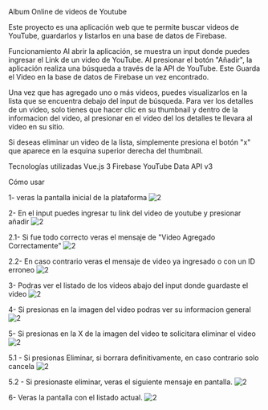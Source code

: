 Album Online de videos de Youtube

Este proyecto es una aplicación web que te permite buscar videos de YouTube, guardarlos y listarlos en una base de datos de Firebase.

Funcionamiento
Al abrir la aplicación, se muestra un input donde puedes ingresar el Link de un video de YouTube. Al presionar el botón "Añadir", la aplicación realiza una búsqueda a través de la API de YouTube. Este Guarda el Video en la base de datos de Firebase un vez encontrado.

Una vez que has agregado uno o más videos, puedes visualizarlos en la lista que se encuentra debajo del input de búsqueda. Para ver los detalles de un video, solo tienes que hacer clic en su thumbnail y dentro de la informacion del video, al presionar en el video del los detalles te llevara al video en su sitio.

Si deseas eliminar un video de la lista, simplemente presiona el botón "x" que aparece en la esquina superior derecha del thumbnail.

Tecnologías utilizadas
Vue.js 3
Firebase
YouTube Data API v3

Cómo usar

1- veras la pantalla inicial de la plataforma
![2](https://raw.githubusercontent.com/SoulOfKarma/AfexTestAlbum/main/src/Readme/PantallaInicial.PNG)

2- En el input puedes ingresar tu link del video de youtube y presionar añadir
![2](https://raw.githubusercontent.com/SoulOfKarma/AfexTestAlbum/main/src/Readme/AddLinkVideo.PNG)

2.1- Si fue todo correcto veras el mensaje de "Video Agregado Correctamente"
![2](https://raw.githubusercontent.com/SoulOfKarma/AfexTestAlbum/main/src/Readme/ConfirmAddUp.PNG)

2.2- En caso contrario veras el mensaje de video ya ingresado o con un ID erroneo
![2](https://github.com/SoulOfKarma/AfexTestAlbum/blob/main/src/Readme/ValidacionRepetidos.PNG)

3- Podras ver el listado de los videos abajo del input donde guardaste el video
![2](https://raw.githubusercontent.com/SoulOfKarma/AfexTestAlbum/main/src/Readme/VerificacionVisual.PNG)

4- Si presionas en la imagen del video podras ver su informacion general
![2](https://raw.githubusercontent.com/SoulOfKarma/AfexTestAlbum/main/src/Readme/DescripcionVideo.PNG)

5- Si presionas en la X de la imagen del video te solicitara eliminar el video
![2](https://raw.githubusercontent.com/SoulOfKarma/AfexTestAlbum/main/src/Readme/ConfirmacionEliminacion.PNG)

5.1 - Si presionas Eliminar, si borrara definitivamente, en caso contrario solo cancela
![2](https://raw.githubusercontent.com/SoulOfKarma/AfexTestAlbum/main/src/Readme/PantallaInicial.PNG)

5.2 - Si presionaste eliminar, veras el siguiente mensaje en pantalla.
![2](https://raw.githubusercontent.com/SoulOfKarma/AfexTestAlbum/main/src/Readme/VideoEliminado.PNG)

6- Veras la pantalla con el listado actual.
![2](https://raw.githubusercontent.com/SoulOfKarma/AfexTestAlbum/main/src/Readme/PantallaOriginal.PNG)
